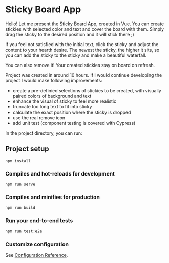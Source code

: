 # Sticky Board App
Hello! Let me present the Sticky Board App, created in Vue. You can create stickies with selected color and text and cover the board with them. Simply drag the sticky to the desired position and it will stick there ;)

If you feel not satisfied with the initial text, click the sticky and adjust the content to your hearth desire. The newest the sticky, the higher it sits, so you can add the sticky to the sticky and make a beautiful waterfall.

You can also remove it! Your created stickies stay on board on refresh.

Project was created in around 10 hours.
If I would continue developing the project I would make following improvements:

* create a pre-definied selections of stickies to be created, with visually paired colors of background and text
* enhance the visual of sticky to feel more realistic
* truncate too long text to fit into sticky
* calculate the exact position where the sticky is dropped 
* use the real remove icon
* add unit test (component testing is covered with Cypress)


In the project directory, you can run:

## Project setup
```
npm install
```

### Compiles and hot-reloads for development
```
npm run serve
```

### Compiles and minifies for production
```
npm run build
```

### Run your end-to-end tests
```
npm run test:e2e
```

### Customize configuration
See [Configuration Reference](https://cli.vuejs.org/config/).

